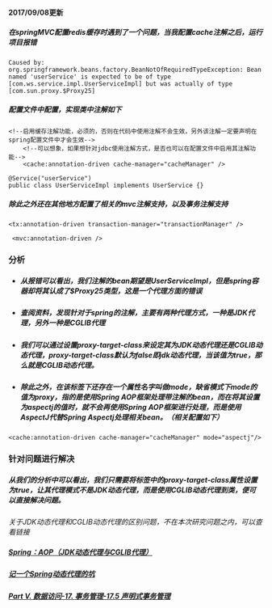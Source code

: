 #### 2017/09/08更新
#####  在springMVC配置redis缓存时遇到了一个问题，当我配置cache注解之后，运行项目报错
```
Caused by: org.springframework.beans.factory.BeanNotOfRequiredTypeException: Bean named 'userService' is expected to be of type [com.ws.service.impl.UserServiceImpl] but was actually of type [com.sun.proxy.$Proxy25]
```
##### 配置文件中配置，实现类中注解如下
```
<!--启用缓存注解功能，必须的，否则在代码中使用注解不会生效，另外该注解一定要声明在spring配置文件中才会生效-->
    <!--可以想象，如果想针对jdbc使用注解方式，是否也可以在配置文件中启用其注解功能-->
    <cache:annotation-driven cache-manager="cacheManager" />
```
```
@Service("userService")
public class UserServiceImpl implements UserService {}
```
##### 除此之外还在其他地方配置了相关的mvc注解支持，以及事务注解支持
```
<tx:annotation-driven transaction-manager="transactionManager" />
```
```
 <mvc:annotation-driven />
```
### 分析
* ##### 从报错可以看出，我们注解的bean期望是UserServiceImpl，但是spring容器却将其认成了$Proxy25类型，这是一个代理方面的错误
* ##### 查阅资料，发现针对于spring的注解，主要有两种代理方式，一种是JDK代理，另外一种是CGLIB代理
* ##### 我们可以通过设置proxy-target-class来设定其为JDK动态代理还是CGLIB动态代理，proxy-target-class默认为false即jdk动态代理，当该值为true，那么就是CGLIB动态代理。
* ##### 除此之外，在该标签下还存在一个属性名字叫做mode，缺省模式下mode的值为proxy，指的是使用Spring AOP框架处理带注解的bean，而在将其设置为aspectj的值时，就不会再使用Spring AOP框架进行处理，而是使用AspectJ代替Spring Aspectj处理相关bean。（相关配置如下）
```
<cache:annotation-driven cache-manager="cacheManager" mode="aspectj"/>
```
### 针对问题进行解决
##### 从我们的分析中可以看出，我们只需要将标签中的proxy-target-class属性设置为true，让其代理模式不是JDK动态代理，而是使用CGLIB动态代理到类，便可以直接解决问题。
*关于JDK动态代理和CGLIB动态代理的区别问题，不在本次研究问题之内，可以查看链接*
##### [Spring：AOP（JDK动态代理与CGLIB代理）](https://github.com/pzxwhc/MineKnowContainer/issues/28)
##### [记一个Spring动态代理的坑](http://blog.onlycatch.com/post/%E5%AF%84%E4%B8%80%E4%B8%AASpring%E5%8A%A8%E6%80%81%E4%BB%A3%E7%90%86%E7%9A%84%E5%9D%91)
##### [Part V. 数据访问-17. 事务管理-17.5 声明式事务管理](http://blog.csdn.net/lovesomnus/article/details/73733989)